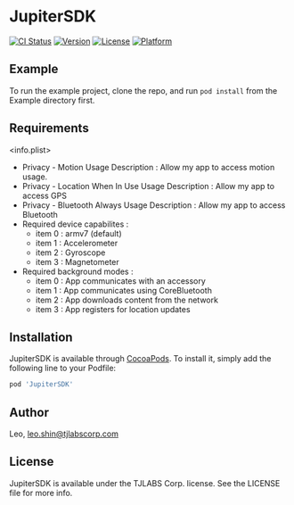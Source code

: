 # JupiterSDK

[![CI Status](https://img.shields.io/travis/Leo/JupiterSDK.svg?style=flat)](https://travis-ci.org/Leo/JupiterSDK)
[![Version](https://img.shields.io/cocoapods/v/JupiterSDK.svg?style=flat)](https://cocoapods.org/pods/JupiterSDK)
[![License](https://img.shields.io/cocoapods/l/JupiterSDK.svg?style=flat)](https://cocoapods.org/pods/JupiterSDK)
[![Platform](https://img.shields.io/cocoapods/p/JupiterSDK.svg?style=flat)](https://cocoapods.org/pods/JupiterSDK)

## Example

To run the example project, clone the repo, and run `pod install` from the Example directory first.

## Requirements
 <info.plist>
* Privacy - Motion Usage Description : Allow my app to access motion usage.   
* Privacy - Location When In Use Usage Description : Allow my app to access GPS   
* Privacy - Bluetooth Always Usage Description : Allow my app to access Bluetooth   
* Required device capabilites :   
    * item 0 : armv7 (default)   
    * item 1 : Accelerometer   
    * item 2 : Gyroscope   
    * item 3 : Magnetometer   
* Required background modes :   
    * item 0 : App communicates with an accessory   
    * item 1 : App communicates using CoreBluetooth   
    * item 2 : App downloads content from the network   
    * item 3 : App registers for location updates   


## Installation

JupiterSDK is available through [CocoaPods](https://cocoapods.org). To install
it, simply add the following line to your Podfile:

```ruby
pod 'JupiterSDK'
```

## Author

Leo, leo.shin@tjlabscorp.com

## License

JupiterSDK is available under the TJLABS Corp. license. See the LICENSE file for more info.
